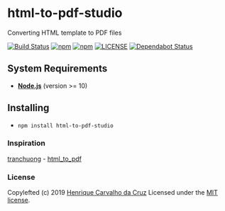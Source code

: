 # html-to-pdf-studio

Converting HTML template to PDF files

[![Build Status](https://dev.azure.com/henriquecarvgit/henriquecarvgit/_apis/build/status/henriquecarv.html-to-pdf-studio?branchName=master)](https://dev.azure.com/henriquecarvgit/henriquecarvgit/_build/latest?definitionId=12)
[![npm](https://img.shields.io/npm/dt/html-to-pdf-studio.svg)][4]
[![npm](https://img.shields.io/npm/v/html-to-pdf-studio.svg)][4]
[![LICENSE](https://img.shields.io/github/license/henriquecarv/html-to-pdf-studio.svg)][2]
[![Dependabot Status](https://api.dependabot.com/badges/status?host=github&repo=henriquecarv/html-to-pdf-studio)](https://dependabot.com)

## System Requirements

- **[Node.js][3]** (version >= 10)

## Installing

- `npm install html-to-pdf-studio`

### Inspiration

[tranchuong][6] - [html_to_pdf][7]

### License

Copylefted (c) 2019 [Henrique Carvalho da Cruz][1] Licensed under the [MIT license][2].

[1]: https://henriquecarv.com
[2]: ./LICENSE
[3]: https://nodejs.org
[4]: https://www.npmjs.com/package/html-to-pdf-studio
[5]: https://dependabot.com
[6]: https://github.com/chuongtrh
[7]: https://github.com/chuongtrh/html_to_pdf

